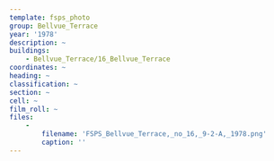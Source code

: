 ```yaml
---
template: fsps_photo
group: Bellvue_Terrace
year: '1978'
description: ~
buildings:
    - Bellvue_Terrace/16_Bellvue_Terrace
coordinates: ~
heading: ~
classification: ~
section: ~
cell: ~
film_roll: ~
files:
    -
        filename: 'FSPS_Bellvue_Terrace,_no_16,_9-2-A,_1978.png'
        caption: ''
---
```

